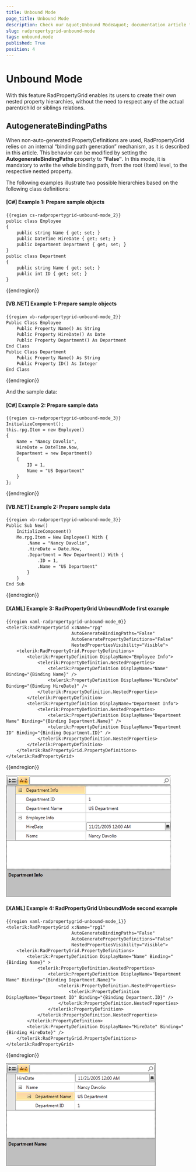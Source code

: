 ```yaml
---
title: Unbound Mode
page_title: Unbound Mode
description: Check our &quot;Unbound Mode&quot; documentation article for the RadPropertyGrid WPF control.
slug: radpropertygrid-unbound-mode
tags: unbound,mode
published: True
position: 4
---
```


# Unbound Mode

With this feature RadPropertyGrid enables its users to create their own nested property hierarchies, without the need to respect any of the actual parent/child or siblings relations. 

## AutogenerateBindingPaths

When non-auto-generated PropertyDefinitions are used, RadPropertyGrid relies on an internal “binding path generation” mechanism, as it is described in this article. This behavior can be modified by setting the __AutogenerateBindingPaths__ property to __"False"__. In this mode, it is mandatory to write the whole binding path, from the root (Item) level, to the respective nested property. 

The following examples illustrate two possible hierarchies based on the following class definitions:

#### __[C#] Example 1: Prepare sample objects__

	{{region cs-radpropertygrid-unbound-mode_2}}
	public class Employee
	{
	    public string Name { get; set; }
	    public DateTime HireDate { get; set; }
	    public Department Department { get; set; }
	}
	public class Department
	{
	    public string Name { get; set; }
	    public int ID { get; set; }
	}
{{endregion}}

#### __[VB.NET] Example 1: Prepare sample objects__

	{{region vb-radpropertygrid-unbound-mode_2}}
	Public Class Employee
	    Public Property Name() As String
	    Public Property HireDate() As Date
	    Public Property Department() As Department
	End Class
	Public Class Department
	    Public Property Name() As String
	    Public Property ID() As Integer
	End Class
{{endregion}}

And the sample data:

#### __[C#] Example 2: Prepare sample data__

	{{region cs-radpropertygrid-unbound-mode_3}}
	InitializeComponent();
	this.rpg.Item = new Employee()
	{
	    Name = "Nancy Davolio",
	    HireDate = DateTime.Now,
	    Department = new Department()
	    {
	        ID = 1,
	        Name = "US Department"
	    }
	};
{{endregion}}

#### __[VB.NET] Example 2: Prepare sample data__

	{{region vb-radpropertygrid-unbound-mode_3}}
	Public Sub New()
	    InitializeComponent()
	    Me.rpg.Item = New Employee() With {
	        .Name = "Nancy Davolio",
	        .HireDate = Date.Now,
	        .Department = New Department() With {
	            .ID = 1,
	            .Name = "US Department"
	        }
	    }
	End Sub
{{endregion}}

#### __[XAML] Example 3: RadPropertyGrid UnboundMode first example__

	{{region xaml-radpropertygrid-unbound-mode_0}}
	<telerik:RadPropertyGrid x:Name="rpg" 
	                         AutoGenerateBindingPaths="False" 
	                         AutoGeneratePropertyDefinitions="False" 
	                         NestedPropertiesVisibility="Visible">
	    <telerik:RadPropertyGrid.PropertyDefinitions>
	        <telerik:PropertyDefinition DisplayName="Employee Info">
	            <telerik:PropertyDefinition.NestedProperties>
	                <telerik:PropertyDefinition DisplayName="Name" Binding="{Binding Name}" />
	                <telerik:PropertyDefinition DisplayName="HireDate" Binding="{Binding HireDate}" />
	            </telerik:PropertyDefinition.NestedProperties>
	        </telerik:PropertyDefinition>
	        <telerik:PropertyDefinition DisplayName="Department Info">
	            <telerik:PropertyDefinition.NestedProperties>
	                <telerik:PropertyDefinition DisplayName="Department Name" Binding="{Binding Department.Name}" />
	                <telerik:PropertyDefinition DisplayName="Department ID" Binding="{Binding Department.ID}" />
	            </telerik:PropertyDefinition.NestedProperties>
	        </telerik:PropertyDefinition>
	    </telerik:RadPropertyGrid.PropertyDefinitions>
	</telerik:RadPropertyGrid>
{{endregion}}

![Rad Property Grid Unboud Mode 1](images/RadPropertyGrid_UnboudMode1.png)

#### __[XAML] Example 4: RadPropertyGrid UnboundMode second example__

	{{region xaml-radpropertygrid-unbound-mode_1}}
	<telerik:RadPropertyGrid x:Name="rpg1" 
	                         AutoGenerateBindingPaths="False" 
	                         AutoGeneratePropertyDefinitions="False" 
	                         NestedPropertiesVisibility="Visible">
	    <telerik:RadPropertyGrid.PropertyDefinitions>
	        <telerik:PropertyDefinition DisplayName="Name" Binding="{Binding Name}" >
	            <telerik:PropertyDefinition.NestedProperties>
	                <telerik:PropertyDefinition DisplayName="Department Name" Binding="{Binding Department.Name}">
	                    <telerik:PropertyDefinition.NestedProperties>
	                        <telerik:PropertyDefinition DisplayName="Department ID" Binding="{Binding Department.ID}" />
	                    </telerik:PropertyDefinition.NestedProperties>
	                </telerik:PropertyDefinition>
	            </telerik:PropertyDefinition.NestedProperties>
	        </telerik:PropertyDefinition>
	        <telerik:PropertyDefinition DisplayName="HireDate" Binding="{Binding HireDate}" />
	    </telerik:RadPropertyGrid.PropertyDefinitions>
	</telerik:RadPropertyGrid>
{{endregion}}

![Rad Property Grid Unboud Mode 2](images/RadPropertyGrid_UnboudMode2.png)
